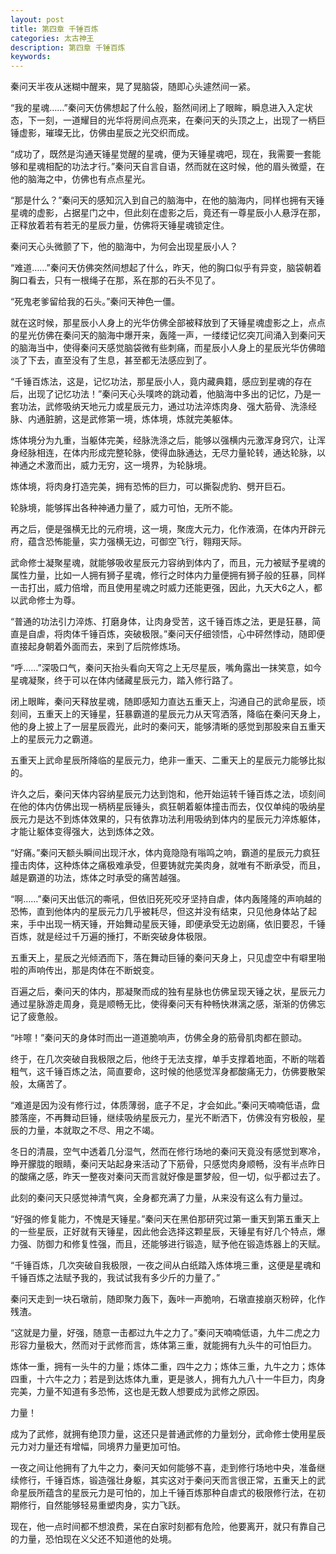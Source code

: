```yaml
---
layout: post
title: 第四章 千锤百炼
categories: 太古神王
description: 第四章 千锤百炼
keywords:
---
```


秦问天半夜从迷糊中醒来，晃了晃脑袋，随即心头遽然间一紧。

“我的星魂……”秦问天仿佛想起了什么般，豁然间闭上了眼眸，瞬息进入入定状态，下一刻，一道耀目的光华将房间点亮来，在秦问天的头顶之上，出现了一柄巨锤虚影，璀璨无比，仿佛由星辰之光交织而成。

“成功了，既然是沟通天锤星觉醒的星魂，便为天锤星魂吧，现在，我需要一套能够和星魂相配的功法才行。”秦问天自言自语，然而就在这时候，他的眉头微蹙，在他的脑海之中，仿佛也有点点星光。

“那是什么？”秦问天的感知沉入到自己的脑海中，在他的脑海内，同样也拥有天锤星魂的虚影，占据星门之中，但此刻在虚影之后，竟还有一尊星辰小人悬浮在那，正释放着若有若无的星辰力量，仿佛将天锤星魂锁定住。

秦问天心头微颤了下，他的脑海中，为何会出现星辰小人？

“难道……”秦问天仿佛突然间想起了什么，昨天，他的胸口似乎有异变，脑袋朝着胸口看去，只有一根绳子在那，系在那的石头不见了。

“死鬼老爹留给我的石头。”秦问天神色一僵。

就在这时候，那星辰小人身上的光华仿佛全部被释放到了天锤星魂虚影之上，点点的星光仿佛在秦问天的脑海中爆开来，轰隆一声，一缕缕记忆突兀间涌入到秦问天的脑海当中，使得秦问天感觉脑袋微有些刺痛，而星辰小人身上的星辰光华仿佛暗淡了下去，直至没有了生息，甚至都无法感应到了。

“千锤百炼法，这是，记忆功法，那星辰小人，竟内藏典籍，感应到星魂的存在后，出现了记忆功法！”秦问天心头噗咚的跳动着，他脑海中多出的记忆，乃是一套功法，武修吸纳天地元力或星辰元力，通过功法淬炼肉身、强大筋骨、洗涤经脉、内通脏腑，这是武修第一境，炼体境，炼就完美躯体。

炼体境分为九重，当躯体完美，经脉洗涤之后，能够以强横内元激浑身窍穴，让浑身经脉相连，在体内形成完整轮脉，使得血脉通达，无尽力量轮转，通达轮脉，以神通之术激而出，威力无穷，这一境界，为轮脉境。

炼体境，将肉身打造完美，拥有恐怖的巨力，可以撕裂虎豹、劈开巨石。

轮脉境，能够挥出各种神通力量了，威力可怕，无所不能。

再之后，便是强横无比的元府境，这一境，聚庞大元力，化作液滴，在体内开辟元府，蕴含恐怖能量，实力强横无边，可御空飞行，翱翔天际。

武命修士凝聚星魂，就能够吸收星辰元力容纳到体内了，而且，元力被赋予星魂的属性力量，比如一人拥有狮子星魂，修行之时体内力量便拥有狮子般的狂暴，同样一击打出，威力倍增，而且使用星魂之时威力还能更强，因此，九天大6之人，都以武命修士为尊。

“普通的功法引力淬炼、打磨身体，让肉身受苦，这千锤百炼之法，更是狂暴，简直是自虐，将肉体千锤百炼，突破极限。”秦问天仔细领悟，心中砰然悸动，随即便直接起身朝着外面而去，来到了后院修炼场。

“呼……”深吸口气，秦问天抬头看向天穹之上无尽星辰，嘴角露出一抹笑意，如今星魂凝聚，终于可以在体内储藏星辰元力，踏入修行路了。

闭上眼眸，秦问天释放星魂，随即感知力直达五重天上，沟通自己的武命星辰，顷刻间，五重天上的天锤星，狂暴霸道的星辰元力从天穹洒落，降临在秦问天身上，他的身上披上了一层星辰霞光，此时的秦问天，能够清晰的感觉到那股来自五重天上的星辰元力之霸道。

五重天上武命星辰所降临的星辰元力，绝非一重天、二重天上的星辰元力能够比拟的。

许久之后，秦问天体内容纳星辰元力达到饱和，他开始运转千锤百炼之法，顷刻间在他的体内仿佛出现一柄柄星辰锤头，疯狂朝着躯体撞击而去，仅仅单纯的吸纳星辰元力是达不到炼体效果的，只有依靠功法利用吸纳到体内的星辰元力淬炼躯体，才能让躯体变得强大，达到炼体之效。

“好痛。”秦问天额头瞬间出现汗水，体内竟隐隐有嗡鸣之响，霸道的星辰元力疯狂撞击肉体，这种炼体之痛极难承受，但要铸就完美肉身，就唯有不断承受，而且，越是霸道的功法，炼体之时承受的痛苦越强。

“啊……”秦问天出低沉的嘶吼，但依旧死死咬牙坚持自虐，体内轰隆隆的声响越的恐怖，直到他体内的星辰元力几乎被耗尽，但这并没有结束，只见他身体站了起来，手中出现一柄天锤，开始舞动星辰天锤，即便承受无边剧痛，依旧要忍，千锤百炼，就是经过千万遍的捶打，不断突破身体极限。

五重天上，星辰之光倾洒而下，落在舞动巨锤的秦问天身上，只见虚空中有噼里啪啦的声响传出，那是肉体在不断蜕变。

百遍之后，秦问天的体内，那凝聚而成的独有星脉也仿佛呈现天锤之状，星辰元力通过星脉游走周身，竟是顺畅无比，使得秦问天有种畅快淋漓之感，渐渐的仿佛忘记了疲惫般。

“咔嚓！”秦问天的身体时而出一道道脆响声，仿佛全身的筋骨肌肉都在颤动。

终于，在几次突破自我极限之后，他终于无法支撑，单手支撑着地面，不断的喘着粗气，这千锤百炼之法，简直要命，这时候的他感觉浑身都酸痛无力，仿佛要散架般，太痛苦了。

“难道是因为没有修行过，体质薄弱，底子不足，才会如此。”秦问天喃喃低语，盘膝落座，不再舞动巨锤，继续吸纳星辰元力，星光不断洒下，仿佛没有穷极般，星辰的力量，本就取之不尽、用之不竭。

冬日的清晨，空气中透着几分湿气，然而在修行场地的秦问天竟没有感觉到寒冷，睁开朦胧的眼睛，秦问天站起身来活动了下筋骨，只感觉肉身顺畅，没有半点昨日的酸痛之感，昨天一整夜对秦问天而言就好像是噩梦般，但一切，似乎都过去了。

此刻的秦问天只感觉神清气爽，全身都充满了力量，从来没有这么有力量过。

“好强的修复能力，不愧是天锤星。”秦问天在黑伯那研究过第一重天到第五重天上的一些星辰，正好就有天锤星，因此他会选择这颗星辰，天锤星有好几个特点，爆力强、防御力和修复性强，而且，还能够进行锻造，赋予他在锻造炼器上的天赋。

“千锤百炼，几次突破自我极限，一夜之间从白纸踏入炼体境三重，这便是星魂和千锤百炼之法赋予我的，我试试我有多少斤的力量了。”

秦问天走到一块石墩前，随即聚力轰下，轰咔一声脆响，石墩直接崩灭粉碎，化作残渣。

“这就是力量，好强，随意一击都过九牛之力了。”秦问天喃喃低语，九牛二虎之力形容力量极大，然而对于武修而言，炼体第三重，就能拥有九头牛的可怕巨力。

炼体一重，拥有一头牛的力量；炼体二重，四牛之力；炼体三重，九牛之力；炼体四重，十六牛之力；若是到达炼体九重，更是骇人，拥有九九八十一牛巨力，肉身完美，力量不知道有多恐怖，这也是无数人想要成为武修之原因。

力量！

成为了武修，就拥有绝顶力量，这还只是普通武修的力量划分，武命修士使用星辰元力对力量还有增幅，同境界力量更加可怕。

一夜之间让他拥有了九牛之力，秦问天如何能够不喜，走到修行场地中央，准备继续修行，千锤百炼，锻造强壮身躯，其实这对于秦问天而言很正常，五重天上的武命星辰所蕴含的星辰元力是可怕的，加上千锤百炼那种自虐式的极限修行法，在初期修行，自然能够轻易重塑肉身，实力飞跃。

现在，他一点时间都不想浪费，呆在白家时刻都有危险，他要离开，就只有靠自己的力量，恐怕现在义父还不知道他的处境。
